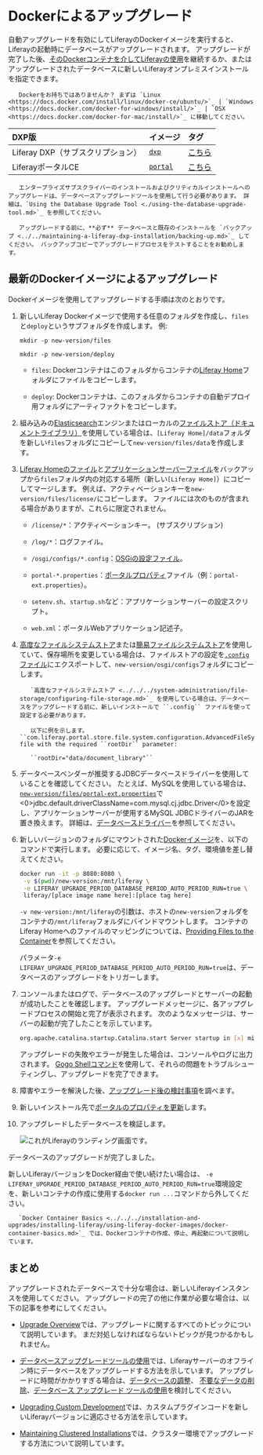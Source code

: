 # Dockerによるアップグレード

自動アップグレードを有効にしてLiferayのDockerイメージを実行すると、Liferayの起動時にデータベースがアップグレードされます。 アップグレードが完了した後、[そのDockerコンテナを介してLiferayの使用](../../../installation-and-upgrades/installing-liferay/using-liferay-docker-images/docker-container-basics.md)を継続するか、またはアップグレードされたデータベースに新しいLiferayオンプレミスインストールを指定できます。

``` important::
   Dockerをお持ちではありませんか？ まずは `Linux <https://docs.docker.com/install/linux/docker-ce/ubuntu/>`_ | `Windows <https://docs.docker.com/docker-for-windows/install/>`_ | `OSX <https://docs.docker.com/docker-for-mac/install/>`_ に移動してください。
```

| DXP版                   | イメージ                                                | タグ                                                  |
|:---------------------- |:--------------------------------------------------- |:--------------------------------------------------- |
| Liferay DXP（サブスクリプション） | [`dxp`](https://hub.docker.com/r/liferay/dxp)       | [こちら](https://hub.docker.com/r/liferay/dxp/tags)    |
| LiferayポータルCE          | [`portal`](https://hub.docker.com/r/liferay/portal) | [こちら](https://hub.docker.com/r/liferay/portal/tags) |

``` important::
   エンタープライズサブスクライバーのインストールおよびクリティカルインストールへのアップグレードは、データベースアップグレードツールを使用して行う必要があります。 詳細は、`Using the Database Upgrade Tool <./using-the-database-upgrade-tool.md>`_ を参照してください。
```

``` important::
   アップグレードする前に、**必ず** データベースと既存のインストールを `バックアップ <../../maintaining-a-liferay-dxp-installation/backing-up.md>`_ してください。 バックアップコピーでアップグレードプロセスをテストすることをお勧めします。
```

## 最新のDockerイメージによるアップグレード

Dockerイメージを使用してアップグレードする手順は次のとおりです。

1.  新しいLiferay Dockerイメージで使用する任意のフォルダを作成し、`files`と`deploy`というサブフォルダを作成します。 例:
   
        mkdir -p new-version/files
       
        mkdir -p new-version/deploy

      - `files`: Dockerコンテナはこのフォルダからコンテナの[Liferay Home](../../reference/liferay-home.md)フォルダにファイルをコピーします。

      - `deploy`: Dockerコンテナは、このフォルダからコンテナの自動デプロイ用フォルダにアーティファクトをコピーします。

2.  組み込みの[Elasticsearch](../../../using-search/installing-and-upgrading-a-search-engine/elasticsearch/getting-started-with-elasticsearch.md)エンジンまたはローカルの[ファイルストア（ドキュメントライブラリ）](../../../system-administration/file-storage/configuring-file-storage.md)を使用している場合は、`[Liferay Home]/data`フォルダを新しい`files`フォルダにコピーして`new-version/files/data`を作成します。

3.  [Liferay Homeのファイル](../../maintaining-a-liferay-dxp-installation/backing-up.md#liferay-home)と[アプリケーションサーバーファイル](../../maintaining-a-liferay-dxp-installation/backing-up.md#application-server)をバックアップから`files`フォルダ内の対応する場所（新しい`[Liferay Home]`）にコピーしてマージします。 例えば、アクティベーションキーを`new-version/files/license/`にコピーします。 ファイルには次のものが含まれる場合がありますが、これらに限定されません。

      - `/license/*`：アクティベーションキー。 (サブスクリプション)

      - `/log/*`：ログファイル。

      - `/osgi/configs/*.config`：[OSGiの設定ファイル](../../../system-administration/configuring-liferay/configuration-files-and-factories/using-configuration-files.md)。

      - `portal-*.properties`：[ポータルプロパティ](../../reference/portal-properties.md)ファイル（例：`portal-ext.properties`）。

      - `setenv.sh`、`startup.sh`など：アプリケーションサーバーの設定スクリプト。

      - `web.xml`：ポータルWebアプリケーション記述子。

4.  [高度なファイルシステムストア](../../../system-administration/file-storage/configuring-file-storage.md)または[簡易ファイルシステムストア](../../../system-administration/file-storage/other-file-store-types/simple-file-system-store.md)を使用していて、保存場所を変更している場合は、ファイルストアの設定を[`.config`ファイル](../../../system-administration/configuring-liferay/configuration-files-and-factories/using-configuration-files.md#creating-configuration-files)にエクスポートして、`new-version/osgi/configs`フォルダにコピーします。

    ``` important::
       `高度なファイルシステムストア <../../../system-administration/file-storage/configuring-file-storage.md>`_ を使用している場合は、データベースをアップグレードする前に、新しいインストールで ``.config`` ファイルを使って設定する必要があります。

       以下に例を示します。``com.liferay.portal.store.file.system.configuration.AdvancedFileSystemStoreConfiguration.config`` file with the required ``rootDir`` parameter:

       ``rootDir="data/document_library"``
    ```

5.  データベースベンダーが推奨するJDBCデータベースドライバーを使用していることを確認してください。 たとえば、MySQLを使用している場合は、[`new-version/files/portal-ext.properties`](../../reference/portal-properties.md)で<0>jdbc.default.driverClassName=com.mysql.cj.jdbc.Driver</0>を設定し、アプリケーションサーバーが使用するMySQL JDBCドライバーのJARを置き換えます。 詳細は、[データベースドライバー](../configuration-and-infrastructure/migrating-configurations-and-properties.md#database-drivers)を参照してください。

6.  新しいバージョンのフォルダにマウントされた[Dockerイメージ](../../installing-liferay/using-liferay-docker-images/providing-files-to-the-container.md)を、以下のコマンドで実行します。 必要に応じて、イメージ名、タグ、環境値を差し替えてください。

    ``` bash
    docker run -it -p 8080:8080 \
     -v $(pwd)/new-version:/mnt/liferay \
     -e LIFERAY_UPGRADE_PERIOD_DATABASE_PERIOD_AUTO_PERIOD_RUN=true \
     liferay/[place image name here]:[place tag here]
    ```

    `-v new-version:/mnt/liferay`の引数は、ホストの`new-version`フォルダをコンテナの`/mnt/liferay`フォルダにバインドマウントします。 コンテナのLiferay Homeへのファイルのマッピングについては、[Providing Files to the Container](../../installing-liferay/using-liferay-docker-images/providing-files-to-the-container.md)を参照してください。

    パラメータ`-e LIFERAY_UPGRADE_PERIOD_DATABASE_PERIOD_AUTO_PERIOD_RUN=true`は、データベースのアップグレードをトリガーします。

7.  コンソールまたはログで、データベースのアップグレードとサーバーの起動が成功したことを確認します。 アップグレードメッセージに、各アップグレードプロセスの開始と完了が表示されます。 次のようなメッセージは、サーバーの起動が完了したことを示しています。

    ``` bash
    org.apache.catalina.startup.Catalina.start Server startup in [x] milliseconds
    ```

    アップグレードの失敗やエラーが発生した場合は、コンソールやログに出力されます。 [Gogo Shellコマンド](../upgrade-stability-and-performance/upgrading-modules-using-gogo-shell.md)を使用して、それらの問題をトラブルシューティングし、アップグレードを完了できます。

8.  障害やエラーを解決した後、[アップグレード後の検討事項](./post-upgrade-considerations.md)を調べます。

9.  新しいインストール先で[ポータルのプロパティを更新](../configuration-and-infrastructure/migrating-configurations-and-properties.md#migrating-portal-properties)します。

10. アップグレードしたデータベースを検証します。

    ![これがLiferayのランディング画面です。](./upgrading-via-docker/images/01.png)

データベースのアップグレードが完了しました。

新しいLiferayバージョンをDocker経由で使い続けたい場合は、 `-e LIFERAY_UPGRADE_PERIOD_DATABASE_PERIOD_AUTO_PERIOD_RUN=true`環境設定を、新しいコンテナの作成に使用する`docker run ...`コマンドから外してください。

``` note::
   `Docker Container Basics <../../../installation-and-upgrades/installing-liferay/using-liferay-docker-images/docker-container-basics.md>`_ では、Dockerコンテナの作成、停止、再起動について説明しています。
```

## まとめ

アップグレードされたデータベースで十分な場合は、新しいLiferayインスタンスを使用してください。 アップグレードの完了の他に作業が必要な場合は、以下の記事を参考にしてください。

  - [Upgrade Overview](./upgrade-overview.md)では、アップグレードに関するすべてのトピックについて説明しています。 まだ対処しなければならないトピックが見つかるかもしれません。

  - [データベースアップグレードツールの使用](./using-the-database-upgrade-tool.md)では、Liferayサーバーのオフライン時にデータベースをアップグレードする方法を示しています。 アップグレードに時間がかかりすぎる場合は、[データベースの調整](../upgrade-stability-and-performance/database-tuning-for-upgrades.md)、 [不要なデータの削除](../upgrade-stability-and-performance/database-pruning-for-faster-upgrades.md)、[データベース アップグレード ツールの使用](./using-the-database-upgrade-tool.md)を検討してください。

  - [Upgrading Custom Development](../upgrading_custom_development.html)では、カスタムプラグインコードを新しいLiferayバージョンに適応させる方法を示しています。

  - [Maintaining Clustered Installations](../../maintaining-a-liferay-dxp-installation/maintaining-clustered-installations/maintaining-clustered-installations.md)では、クラスター環境でアップグレードする方法について説明しています。
